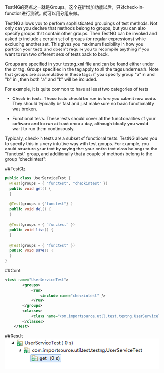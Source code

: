  TestNG的亮点之一就是Groups。这个在新增加功能以后，只对check-in-function进行测试。就可以用分组来做。

TestNG allows you to perform sophisticated groupings of test methods. Not only can you declare that methods belong to groups, but you can also specify groups that contain other groups. Then TestNG can be invoked and asked to include a certain set of groups (or regular expressions) while excluding another set.  This gives you maximum flexibility in how you partition your tests and doesn't require you to recompile anything if you want to run two different sets of tests back to back.

Groups are specified in your testng.xml file and can be found either under the <test> or <suite> tag. Groups specified in the <suite> tag apply to all the <test> tags underneath. Note that groups are accumulative in these tags: if you specify group "a" in <suite> and "b" in <test>, then both "a" and "b" will be included.

For example, it is quite common to have at least two categories of tests

* Check-in tests.  These tests should be run before you submit new code.  They should typically be fast and just make sure no basic functionality was broken.
 
* Functional tests.  These tests should cover all the functionalities of your software and be run at least once a day, although ideally you would want to run them continuously.

Typically, check-in tests are a subset of functional tests.  TestNG allows you to specify this in a very intuitive way with test groups.  For example, you could structure your test by saying that your entire test class belongs to the "functest" group, and additionally that a couple of methods belong to the group "checkintest":

##TestClz
```java
public class UserServiceTest {
  @Test(groups = { "functest", "checkintest" })
  public void get() {
  }
 
  @Test(groups = {"functest"} )
  public void del() {
  }
 
  @Test(groups = { "functest" })
  public void list() {
  }
  
  @Test(groups = { "functest" })
  public void save() {
  }
}
```

##Conf
```xml
<test name="UserServiceTest">
		<groups>
			<run>
				<include name="checkintest" />
			</run>
		</groups>
		<classes>
			<class name="com.importsource.util.test.testng.UserServiceTest" />
		</classes>
	</test>
```

##Result
![](static/images/testnggroup.png)

